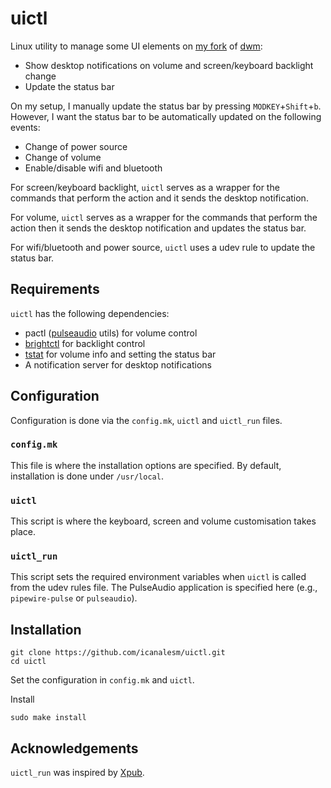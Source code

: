 # uictl

Linux utility to manage some UI elements on [my fork](https://github.com/icanalesm/dwm) of [dwm](https://dwm.suckless.org/):

* Show desktop notifications on volume and screen/keyboard backlight change
* Update the status bar

On my setup, I manually update the status bar by pressing `MODKEY`+`Shift`+`b`. However, I want the status bar to be automatically updated on the following events:

* Change of power source
* Change of volume
* Enable/disable wifi and bluetooth

For screen/keyboard backlight, `uictl` serves as a wrapper for the commands that perform the action and it sends the desktop notification.

For volume, `uictl` serves as a wrapper for the commands that perform the action then it sends the desktop notification and updates the status bar.

For wifi/bluetooth and power source, `uictl` uses a udev rule to update the status bar.


## Requirements

`uictl` has the following dependencies:

* pactl ([pulseaudio](https://www.freedesktop.org/wiki/Software/PulseAudio/) utils) for volume control
* [brightctl](https://github.com/icanalesm/brightctl) for backlight control
* [tstat](https://github.com/icanalesm/tstat) for volume info and setting the status bar
* A notification server for desktop notifications


## Configuration

Configuration is done via the `config.mk`, `uictl` and `uictl_run` files.

### `config.mk`

This file is where the installation options are specified. By default, installation is done under `/usr/local`.

### `uictl`

This script is where the keyboard, screen and volume customisation takes place.

### `uictl_run`
This script sets the required environment variables when `uictl` is called from the udev rules file. The PulseAudio application is specified here (e.g., `pipewire-pulse` or `pulseaudio`).


## Installation

```
git clone https://github.com/icanalesm/uictl.git
cd uictl
```

Set the configuration in `config.mk` and `uictl`.

Install
```
sudo make install
```


## Acknowledgements

`uictl_run` was inspired by [Xpub](https://github.com/Ventto/xpub).
